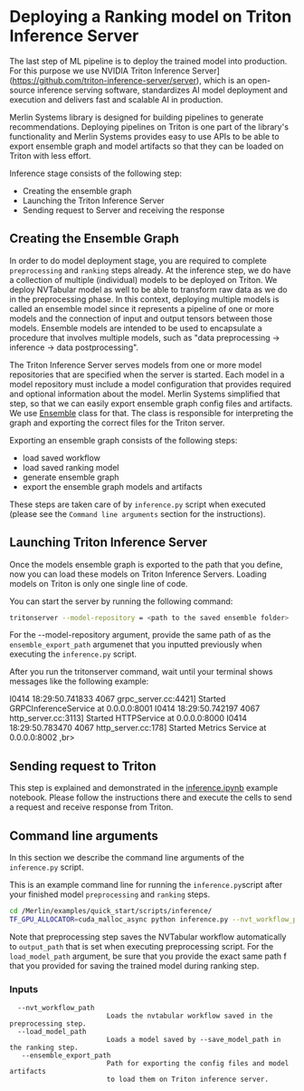 # Deploying a Ranking model on Triton Inference Server
The last step of ML pipeline is to deploy the trained model into production. For this purpose we use NVIDIA Triton Inference Server](https://github.com/triton-inference-server/server), which is an open-source inference serving software, standardizes AI model deployment and execution and delivers fast and scalable AI in production. 

Merlin Systems library is designed for building pipelines to generate recommendations. Deploying pipelines on Triton is one part of the library's functionality and Merlin Systems provides easy to use APIs to be able to export ensemble graph and model artifacts so that they can be loaded on Triton with less effort.

Inference stage consists of the following step:

- Creating the ensemble graph
- Launching the Triton Inference Server
- Sending request to Server and receiving the response

## Creating the Ensemble Graph

In order to do model deployment stage, you are required to complete `preprocessing` and `ranking` steps already.  At the inference step, we do have a collection of multiple (individual) models to be deployed on Triton. We deploy NVTabular model as well to be able to transform raw data as we do in the preprocessing phase. In this context, deploying multiple models is called an ensemble model since it represents a pipeline of one or more models and the connection of input and output tensors between those models. Ensemble models are intended to be used to encapsulate a procedure that involves multiple models, such as "data preprocessing -> inference -> data postprocessing". 

The Triton Inference Server serves models from one or more model repositories that are specified when the server is started. Each model in a model repository must include a model configuration that provides required and optional information about the model. Merlin Systems simplified that step, so that we can easily export ensemble graph config files and artifacts. We use [Ensemble](https://github.com/NVIDIA-Merlin/systems/blob/main/merlin/systems/dag/ensemble.py#L29) class for that. The class is responsible for interpreting the graph and exporting the correct files for the Triton server.

Exporting an ensemble graph consists of the following steps:

- load saved workflow
- load saved ranking model
- generate ensemble graph
- export the ensemble graph models and artifacts

These steps are taken care of by `inference.py` script when executed (please see the `Command line arguments` section for the instructions).


## Launching Triton Inference Server

Once the models ensemble graph is exported to the path that you define, now you can load these models on Triton Inference Servers. Loading models on Triton is only one single line of code. 

You can start the server by running the following command:

```bash
tritonserver --model-repository = <path to the saved ensemble folder>
```
For the --model-repository argument, provide the same path of as the `ensemble_export_path` argumenet that you inputted previously when executing the `inference.py` script.

After you run the tritonserver command, wait until your terminal shows messages like the following example:

I0414 18:29:50.741833 4067 grpc_server.cc:4421] Started GRPCInferenceService at 0.0.0.0:8001
I0414 18:29:50.742197 4067 http_server.cc:3113] Started HTTPService at 0.0.0.0:8000
I0414 18:29:50.783470 4067 http_server.cc:178] Started Metrics Service at 0.0.0.0:8002 ,br>


## Sending request to Triton

This step is explained and demonstrated in the [inference.ipynb](https://github.com/NVIDIA-Merlin/Merlin/blob/quick_start_inf_triton/examples/quick_start/scripts/inference/inference.ipynb) example notebook. Please follow the instructions there and execute the cells to send a request and receive response from Triton.

## Command line arguments
In this section we describe the command line arguments of the `inference.py` script.

This is an example command line for running the `inference.py`script after your finished model `preprocessing` and `ranking` steps.

```bash
cd /Merlin/examples/quick_start/scripts/inference/
TF_GPU_ALLOCATOR=cuda_malloc_async python inference.py --nvt_workflow_path <path to saved workflow> --load_model_path <path to saved model> --ensemble_export_path <path to export ensemble models>
```

Note that preprocessing step saves the NVTabular workflow automatically to `output_path` that is set when executing preprocessing script. For the `load_model_path` argument, be sure that you provide the exact same path f that you provided for saving the trained model during ranking step.

### Inputs

```
  --nvt_workflow_path   
                        Loads the nvtabular workflow saved in the preprocessing step.
  --load_model_path     
                        Loads a model saved by --save_model_path in the ranking step.
   --ensemble_export_path
                        Path for exporting the config files and model artifacts
                        to load them on Triton inference server.
```
             